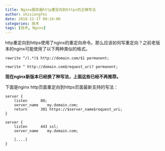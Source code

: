 ```yaml
---
title: Nginx服务器http重定向到https的正确写法
author: shixiongfei
date: 2018-12-17 00:24:00
categories: 技术
tags: [技术, Nginx]
---
```


http重定向到https使用了nginx的重定向命令。那么应该如何写重定向？之前老版本的nginx可能使用了以下两种类似的格式。

```text
rewrite ^/(.*)$ http://domain.com/$1 permanent;
```

```text
rewrite ^ http://domain.com$request_uri? permanent;
```

**现在nginx新版本已经换了种写法，上面这些已经不再推荐。**

下面是nginx http页面重定向到https页面最新支持的写法：

```text
server {
    listen      80;
    server_name    my.domain.com;
    return      301 https://$server_name$request_uri;
}

server {
    listen      443 ssl;
    server_name    my.domain.com;

    [....]
}
```
